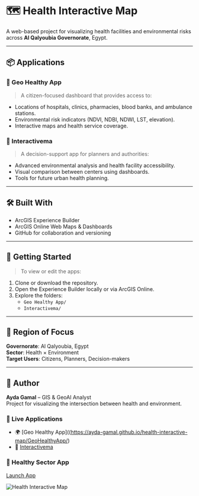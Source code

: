 # 🗺️ Health Interactive Map

A web-based project for visualizing health facilities and environmental risks across **Al Qalyoubia Governorate**, Egypt.

---

## 📦 Applications

### 🔹 Geo Healthy App
> A citizen-focused dashboard that provides access to:
- Locations of hospitals, clinics, pharmacies, blood banks, and ambulance stations.
- Environmental risk indicators (NDVI, NDBI, NDWI, LST, elevation).
- Interactive maps and health service coverage.

### 🔹 Interactivema
> A decision-support app for planners and authorities:
- Advanced environmental analysis and health facility accessibility.
- Visual comparison between centers using dashboards.
- Tools for future urban health planning.

---

## 🛠️ Built With

- ArcGIS Experience Builder  
- ArcGIS Online Web Maps & Dashboards  
- GitHub for collaboration and versioning  

---

## 🚀 Getting Started

> To view or edit the apps:
1. Clone or download the repository.
2. Open the Experience Builder locally or via ArcGIS Online.
3. Explore the folders:  
   - `Geo Healthy App/`  
   - `Interactivema/`

---

## 📍 Region of Focus
**Governorate**: Al Qalyoubia, Egypt  
**Sector**: Health × Environment  
**Target Users**: Citizens, Planners, Decision-makers

---

## 🧠 Author

**Ayda Gamal** – GIS & GeoAI Analyst  
Project for visualizing the intersection between health and environment.

### 🔗 Live Applications

- 🌍 [Geo Healthy App]((https://ayda-gamal.github.io/health-interactive-map/GeoHealthyApp/)
- 🧭 [Interactivema]([https://your-app-link.com](https://ayda-gamal.github.io/health-interactive-map/Interactivema/))
### 🏥 Healthy Sector App
[Launch App](https://ayda-gamal.github.io/health-interactive-map/healthy_sector/cdn/9/)


![Health Interactive Map](images/preview.png)
